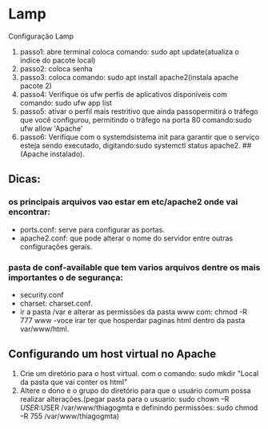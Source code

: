 # Lamp
Configuração Lamp
1. passo1: abre terminal coloca comando: sudo apt update(atualiza o indice do pacote local) 
2. passo2: coloca senha
3. passo3: coloca comando: sudo apt install apache2(instala apache pacote 2)
4. passo4: Verifique os ufw perfis de aplicativos disponíveis com comando: sudo ufw app list
5. passo5: ativar o perfil mais restritivo que ainda passopermitirá o tráfego que você configurou, permitindo o tráfego na porta 80 comando:sudo ufw allow 'Apache'
6. passo6: Verifique com o systemdsistema init para garantir que o serviço esteja sendo executado, digitando:sudo systemctl status apache2. ##(Apache instalado).
## Dicas:
### os principais arquivos vao estar em etc/apache2 onde vai encontrar: 
- ports.conf: serve para configurar as portas. 
- apache2.conf: que pode alterar o nome do servidor entre outras configurações gerais.
### pasta de conf-available que tem varios arquivos dentre os mais importantes o de segurança:  
- security.conf  
- charset: charset.conf. 
- ir a pasta /var e alterar as permissões da pasta www com: chmod -R 777 www
-voce irar ter que hosperdar paginas html dentro da pasta var/www/html.
## Configurando um host virtual no Apache
1. Crie um diretório para o host virtual. com o comando: sudo mkdir "Local da pasta que vai conter os html"
2.  Altere o dono e o grupo do diretório para que o usuário comum possa realizar alterações.(pegar pasta para o usuario: sudo chown –R $USER:$USER /var/www/thiagogmta e definindo permissões: sudo chmod –R 755 /var/www/thiagogmta)
